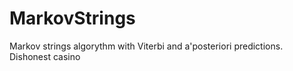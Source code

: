 # MarkovStrings
Markov strings algorythm with Viterbi and a'posteriori predictions. Dishonest casino
